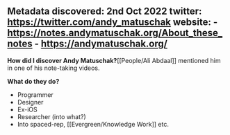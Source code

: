 **Metadata**
discovered: 2nd Oct 2022
twitter: https://twitter.com/andy_matuschak
website:
	- https://notes.andymatuschak.org/About_these_notes
	- https://andymatuschak.org/
---

**How did I discover Andy Matuschak?**[[People/Ali Abdaal]] mentioned him in one of his note-taking videos.

**What do they do?**
- Programmer
- Designer
- Ex-iOS
- Researcher (into what?)
- Into spaced-rep, [[Evergreen/Knowledge Work]] etc.
